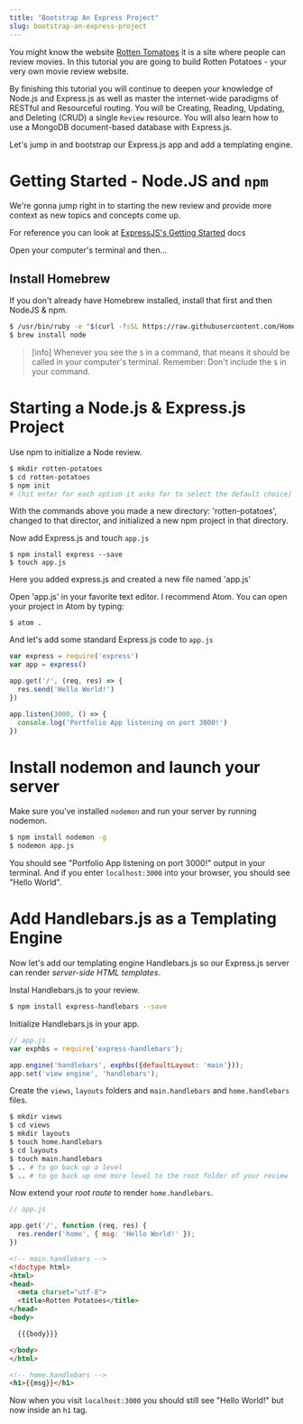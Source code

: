 ```yaml
---
title: "Bootstrap An Express Project"
slug: bootstrap-an-express-project
---
```


You might know the website [Rotten Tomatoes](https://rottentomatoes.com) it is a site where people can review movies. In this tutorial you are going to build Rotten Potatoes - your very own movie review website.

By finishing this tutorial you will continue to deepen your knowledge of Node.js and Express.js as well as master the internet-wide paradigms of RESTful and Resourceful routing. You will be Creating, Reading, Updating, and Deleting (CRUD) a single `Review` resource. You will also learn how to use a MongoDB document-based database with Express.js.

Let's jump in and bootstrap our Express.js app and add a templating engine.

# Getting Started - Node.JS and `npm`

We're gonna jump right in to starting the new review and provide more context as new topics and concepts come up.

For reference you can look at [ExpressJS's Getting Started](https://expressjs.com/en/starter/installing.html) docs

Open your computer's terminal and then...

## Install Homebrew

If you don't already have Homebrew installed, install that first and then NodeJS & npm.

```bash
$ /usr/bin/ruby -e "$(curl -fsSL https://raw.githubusercontent.com/Homebrew/install/master/install)"
$ brew install node
```

> [info]
> Whenever you see the `$` in a command, that means it should be called in your computer's terminal. Remember: Don't include the `$` in your command.

# Starting a Node.js & Express.js Project

Use npm to initialize a Node review.

```bash
$ mkdir rotten-potatoes
$ cd rotten-potatoes
$ npm init
# (hit enter for each option it asks for to select the default choice)
```

With the commands above you made a new directory: 'rotten-potatoes', changed to that director, and initialized a new npm project in that directory. 

Now add Express.js and touch `app.js`

```
$ npm install express --save
$ touch app.js
```

Here you added express.js and created a new file named 'app.js'

Open 'app.js' in your favorite text editor. I recommend Atom. You can open your project in Atom by typing: 

`$ atom .`

And let's add some standard Express.js code to `app.js`

```js
var express = require('express')
var app = express()

app.get('/', (req, res) => {
  res.send('Hello World!')
})

app.listen(3000, () => {
  console.log('Portfolio App listening on port 3000!')
})
```

# Install nodemon and launch your server

Make sure you've installed `nodemon` and run your server by running nodemon.

```bash
$ npm install nodemon -g
$ nodemon app.js
```

You should see "Portfolio App listening on port 3000!" output in your terminal. And if you enter `localhost:3000` into your browser, you should see "Hello World".


# Add Handlebars.js as a Templating Engine

Now let's add our templating engine Handlebars.js so our Express.js server can render _server-side HTML templates_.

Instal Handlebars.js to your review.

```bash
$ npm install express-handlebars --save
```

Initialize Handlebars.js in your app.

```js
// app.js
var exphbs = require('express-handlebars');

app.engine('handlebars', exphbs({defaultLayout: 'main'}));
app.set('view engine', 'handlebars');
```

Create the `views`, `layouts` folders and `main.handlebars` and `home.handlebars` files.

```bash
$ mkdir views
$ cd views
$ mkdir layouts
$ touch home.handlebars
$ cd layouts
$ touch main.handlebars
$ .. # to go back up a level
$ .. # to go back up one more level to the root folder of your review
```

Now extend your _root route_ to render `home.handlebars`.

```js
// app.js

app.get('/', function (req, res) {
  res.render('home', { msg: 'Hello World!' });
})
```

```html
<!-- main.handlebars -->
<!doctype html>
<html>
<head>
  <meta charset="utf-8">
  <title>Rotten Potatoes</title>
</head>
<body>

  {{{body}}}

</body>
</html>
```

```html
<!-- home.handlebars -->
<h1>{{msg}}</h1>
```

Now when you visit `localhost:3000` you should still see "Hello World!" but now inside an `h1` tag.
